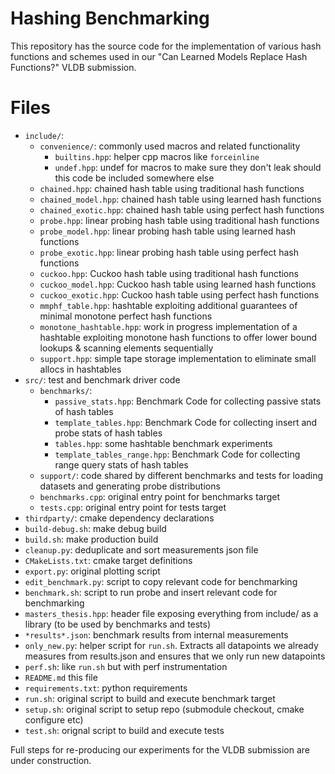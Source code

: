 
# Hashing Benchmarking

This repository has the source code for the implementation of various hash functions and schemes used in our "Can Learned Models Replace Hash Functions?" VLDB submission. 

# Files

- `include/`: 
  - `convenience/`: commonly used macros and related functionality 
    - `builtins.hpp`: helper cpp macros like `forceinline` 
    - `undef.hpp`: undef for macros to make sure they don't leak should this code be included somewhere else 
  - `chained.hpp`: chained hash table using traditional hash functions
  - `chained_model.hpp`: chained hash table using learned hash functions
  - `chained_exotic.hpp`: chained hash table using perfect hash functions
  - `probe.hpp`: linear probing hash table using traditional hash functions
  - `probe_model.hpp`: linear probing hash table using learned hash functions
  - `probe_exotic.hpp`: linear probing hash table using perfect hash functions
  - `cuckoo.hpp`: Cuckoo hash table using traditional hash functions
  - `cuckoo_model.hpp`: Cuckoo hash table using learned hash functions
  - `cuckoo_exotic.hpp`: Cuckoo hash table using perfect hash functions
  - `mmphf_table.hpp`: hashtable exploiting additional guarantees of minimal monotone perfect hash functions
  - `monotone_hashtable.hpp`: work in progress implementation of a hashtable exploiting monotone hash functions to offer lower bound lookups & scanning elements sequentially
  - `support.hpp`: simple tape storage implementation to eliminate small allocs in hashtables
- `src/`: test and benchmark driver code 
  - `benchmarks/`:
    - `passive_stats.hpp`: Benchmark Code for collecting passive stats of hash tables
    - `template_tables.hpp`: Benchmark Code for collecting insert and probe stats of hash tables
    - `tables.hpp`: some hashtable benchmark experiments 
    - `template_tables_range.hpp`: Benchmark Code for collecting range query stats of hash tables
  - `support/`: code shared by different benchmarks and tests for loading datasets and generating probe distributions
  <!-- - `tests/`: testcase code to ensure everything works correctly. Seems to have never been updated  -->
  - `benchmarks.cpp`: original entry point for benchmarks target 
  - `tests.cpp`: original entry point for tests target 
- `thirdparty/`: cmake dependency declarations
- `build-debug.sh`: make debug build 
- `build.sh`: make production build 
- `cleanup.py`: deduplicate and sort measurements json file 
- `CMakeLists.txt`: cmake target definitions 
- `export.py`: original plotting script 
- `edit_benchmark.py`: script to copy relevant code for benchmarking
- `benchmark.sh`: script to run probe and insert relevant code for benchmarking
- `masters_thesis.hpp`: header file exposing everything from include/ as a library (to be used by benchmarks and tests)
- `*results*.json`: benchmark results from internal measurements 
- `only_new.py`: helper script for `run.sh`. Extracts all datapoints we already measures from results.json and ensures that we only run new datapoints
- `perf.sh`: like `run.sh` but with perf instrumentation
- `README.md` this file
- `requirements.txt`: python requirements 
- `run.sh`: original script to build and execute benchmark target 
- `setup.sh`: original script to setup repo (submodule checkout, cmake configure etc) 
- `test.sh`: orignal script to build and execute tests

Full steps for re-producing our experiments for the VLDB submission are under construction.

